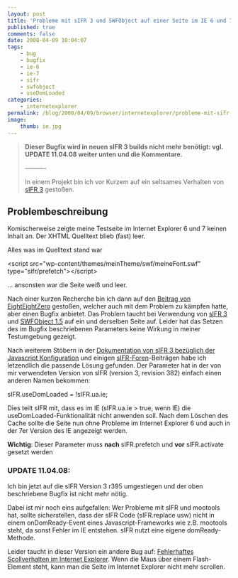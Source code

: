 ```yaml
---
layout: post
title: 'Probleme mit sIFR 3 und SWFObject auf einer Seite im IE 6 und 7'
published: true
comments: false
date: 2008-04-09 10:04:07
tags:
    - bug
    - bugfix
    - ie-6
    - ie-7
    - sifr
    - swfobject
    - useDomLoaded
categories:
    - internetexplorer
permalink: /blog/2008/04/09/browser/internetexplorer/probleme-mit-sifr-3-und-swfobject-auf-einer-seite-im-ie-6-und-7
image:
    thumb: ie.jpg
---
```

> **Dieser Bugfix wird in neuen sIFR 3 builds nicht mehr benötigt: vgl. UPDATE 11.04.08 weiter unten und die Kommentare.**
> 
> &#8212;&#8212;&#8212;-
> 
> In einem Projekt bin ich vor Kurzem auf ein seltsames Verhalten von [sIFR 3][1] gestoßen.



## Problembeschreibung

Komischerweise zeigte meine Testseite im Internet Explorer 6 und 7 keinen Inhalt an. Der XHTML Quelltext blieb (fast) leer.

Alles was im Quelltext stand war

&lt;script src="wp-content/themes/meinTheme/swf/meineFont.swf" type="sifr/prefetch"&gt;&lt;/script&gt;

&#8230; ansonsten war die Seite weiß und leer.

Nach einer kurzen Recherche bin ich dann auf den [Beitrag von EightEightZero][2] gestoßen, welcher auch mit dem Problem zu kämpfen hatte, aber einen Bugfix anbietet. Das Problem taucht bei Verwendung von [sIFR 3][1] und [SWFObject 1.5][3] auf ein und derselben Seite auf. Leider hat das Setzen des im Bugfix beschriebenen Parameters keine Wirkung in meiner Testumgebung gezeigt.

Nach weiterem Stöbern in der [Dokumentation von sIFR 3 bezüglich der Javascript Konfiguration][4] und einigen [sIFR-Foren][5]-Beiträgen habe ich letzendlich die passende Lösung gefunden. Der Parameter hat in der von mir verwendeten Version von sIFR (version 3, revision 382) einfach einen anderen Namen bekommen:

sIFR.useDomLoaded = !sIFR.ua.ie;

Dies teilt sIFR mit, dass es im IE (sIFR.ua.ie > true, wenn IE) die useDomLoaded-Funktionalität nicht anwenden soll. Nach dem Löschen des Cache sollte die Seite nun ohne Probleme im Internet Explorer 6 und auch in der 7er Version des IE angezeigt werden.

**Wichtig**: Dieser Parameter muss **nach** sIFR.prefetch und **vor** sIFR.activate gesetzt werden

### UPDATE 11.04.08: 

Ich bin jetzt auf die sIFR Version 3 r395 umgestiegen und der oben beschriebene Bugfix ist nicht mehr nötig.

Dabei ist mir noch eins aufgefallen: Wer Probleme mit sIFR und mootools hat, sollte sicherstellen, dass der sIFR Code (sIFR.replace usw) nicht in einem onDomReady-Event eines Javascript-Frameworks wie z.B. mootools steht, da sonst Fehler im IE entstehen. sIFR nutzt eine eigene domReady-Methode.

Leider taucht in dieser Version ein andere Bug auf: [Fehlerhaftes Scollverhalten im Internet Explorer][6]. Wenn die Maus über einem Flash-Element steht, kann man die Seite im Internet Explorer nicht mehr scrollen.

 [1]: http://wiki.novemberborn.net/sifr3/JavaScript+Configuration "Seite von sIFR 3 öffnen"
 [2]: http://eighteightzero.net/blog/?p=24 "Bugfix sIFR/SWFObject für alte Version von sIFR "
 [3]: http://blog.deconcept.com/swfobject/ "Seite von SWFObject öffnen"
 [4]: http://wiki.novemberborn.net/sifr3/JavaScript+Configuration "Dokumentation zur Javascript Konfiguration von sIFR ansehen"
 [5]: http://discuss.joyent.com/viewforum.php?id=20 "sIFR Forum besuchen"
 [6]: http://mediavrog.net/blog/2008/04/28/javascript/sifr-probleme-beim-scrollen-im-internet-explorer-6-und-7/ "Artikel zu fehlerhaftem Scollverhalten in diesem Fenster öffnen"